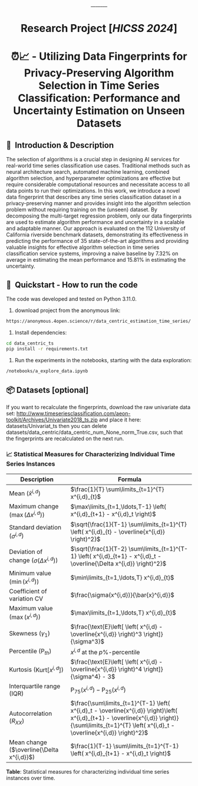 <div align="center">
_______

# Research Project [*HICSS 2024*]
# ⏰📈 - Utilizing Data Fingerprints for Privacy-Preserving Algorithm Selection in Time Series Classification: Performance and Uncertainty Estimation on Unseen Datasets
</div>

## 📌  Introduction & Description

The selection of algorithms is a crucial step in designing AI services for real-world time series classification use cases. Traditional methods such as neural architecture search, automated machine learning, combined algorithm selection, and hyperparameter optimizations are effective but require considerable computational resources and necessitate access to all data points to run their optimizations. In this work, we introduce a novel data fingerprint that describes any time series classification dataset in a privacy-preserving manner and provides insight into the algorithm selection problem without requiring training on the (unseen) dataset. By decomposing the multi-target regression problem, only our data fingerprints are used to estimate algorithm performance and uncertainty in a scalable and adaptable manner. Our approach is evaluated on the 112 University of California riverside benchmark datasets, demonstrating its effectiveness in predicting the performance of 35 state-of-the-art algorithms and providing valuable insights for effective algorithm selection in time series classification service systems, improving a naive baseline by 7.32% on average in estimating the mean performance and 15.81% in estimating the uncertainty. 

## 🚀  Quickstart - How to run the code 
The code was developed and tested on Python 3.11.0.

1. download project from the anonymous link:
```bash
https://anonymous.4open.science/r/data_centric_estimation_time_series/
```

1. Install dependencies:
```bash
cd data_centric_ts
pip install -r requirements.txt
```

1. Run the experiments in the notebooks, starting with the data exploration:
```bash
/notebooks/a_explore_data.ipynb
```

## 📦 Datasets [optional]
If you want to recalculate the fingerprints, download the raw univariate data set:
http://www.timeseriesclassification.com/aeon-toolkit/Archives/Univariate2018_ts.zip
and place it here: datasets/Univariat_ts
then you can delete datasets/data_centric/data_centric_num_None_norm_True.csv, such that the fingerprints are recalculated on the next run.



### 📈 Statistical Measures for Characterizing Individual Time Series Instances

| Description                    | Formula                                                      |
|--------------------------------|--------------------------------------------------------------|
| Mean ($\bar{x}^{i,d}$)         | $\frac{1}{T} \sum\limits_{t=1}^{T} x^{i,d}_{t}$               |
| Maximum change ($\max(\Delta x^{i,d})$) | $\max\limits_{t=1,\ldots,T-1} \left( x^{i,d}_{t+1} - x^{i,d}_t \right)$ |
| Standard deviation ($\sigma^{i,d}$)     | $\sqrt{\frac{1}{T-1} \sum\limits_{t=1}^{T} \left( x^{i,d}_{t} - \overline{x^{i,d}} \right)^2}$ |
| Deviation of change ($\sigma(\Delta x^{i,d})$) | $\sqrt{\frac{1}{T-2} \sum\limits_{t=1}^{T-1} \left( x^{i,d}_{t+1} - x^{i,d}_t - \overline{\Delta x^{i,d}} \right)^2}$ |
| Minimum value ($\min(x^{i,d})$)  | $\min\limits_{t=1,\ldots,T} x^{i,d}_{t}$                     |
| Coefficient of variation CV | $\frac{\sigma(x^{i,d})}{\bar{x}^{i,d}}$                      |
| Maximum value ($\max(x^{i,d})$)  | $\max\limits_{t=1,\ldots,T} x^{i,d}_{t}$                     |
| Skewness ($\gamma_{1}$)      | $\frac{\text{E}\left[ \left( x^{i,d} - \overline{x^{i,d}} \right)^3 \right]}{\sigma^3}$ |
| Percentile ($\text{P}_{th}$) | $x^{i,d}$ at the ${p\%}$-percentile                          |
| Kurtosis ($\text{Kurt}[x^{i,d}]$) | $\frac{\text{E}\left[ \left( x^{i,d} - \overline{x^{i,d}} \right)^4 \right]}{\sigma^4} - 3$ |
| Interquartile range (IQR)    | $\text{P}_{75}(x^{i,d}) - \text{P}_{25}(x^{i,d})$            |
| Autocorrelation ($R_{XX}$)   | $\frac{\sum\limits_{t=1}^{T-1} \left( x^{i,d}_t - \overline{x^{i,d}} \right)\left( x^{i,d}_{t+1} - \overline{x^{i,d}} \right)}{\sum\limits_{t=1}^{T} \left( x^{i,d}_t - \overline{x^{i,d}} \right)^2}$ |
| Mean change ($\overline{\Delta x^{i,d}}$) | $\frac{1}{T-1} \sum\limits_{t=1}^{T-1} \left( x^{i,d}_{t+1} - x^{i,d}_t \right)$ |

**Table**: Statistical measures for characterizing individual time series instances over time.
